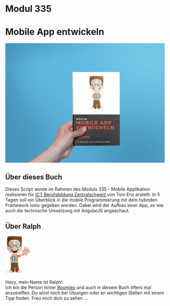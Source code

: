 # Modul 335

# Mobile App entwickeln

![](/bookcover.jpg)

## Über dieses Buch

Dieses Script wurde im Rahmen des Moduls 335 - Mobile Applikation realisieren für [ICT Berufsbildung Zentralschweiz ](http://ict-bz.ch) von Tom Enz erstellt. In 5 Tagen soll ein Überblick in die mobile Programmierung mit dem hybriden Framework Ionic gegeben werden. Dabei wird der Aufbau einer App, so wie auch die technische Umsetzung mit AngularJS angeschaut.

## Über Ralph

![](/_allgemein/ralph_hello.png)

Heyy, mein Name ist Ralph!  
Ich bin die Person hinter [Roomies](https://roomies.ch) und auch in diesem Buch öfters mal anzutreffen. Du wirst mich bei Übungen oder an wichtigen Stellen mit einem Tipp finden. Freu mich dich zu sehen ...

